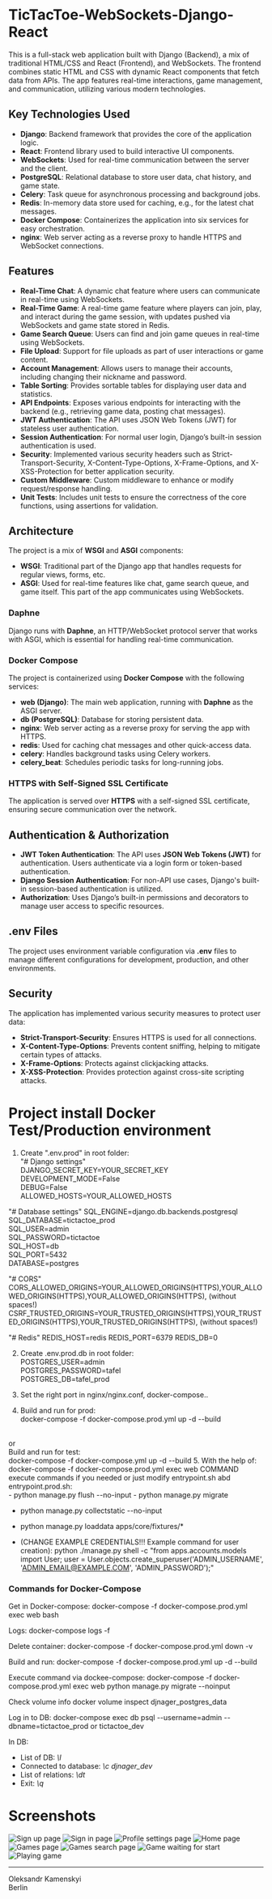 # TicTacToe-WebSockets-Django-React

This is a full-stack web application built with Django (Backend), a mix of traditional HTML/CSS and React (Frontend), and WebSockets. The frontend combines static HTML and CSS with dynamic React components that fetch data from APIs. The app features real-time interactions, game management, and communication, utilizing various modern technologies.
## Key Technologies Used

- **Django**: Backend framework that provides the core of the application logic.
- **React**: Frontend library used to build interactive UI components.
- **WebSockets**: Used for real-time communication between the server and the client.
- **PostgreSQL**: Relational database to store user data, chat history, and game state.
- **Celery**: Task queue for asynchronous processing and background jobs.
- **Redis**: In-memory data store used for caching, e.g., for the latest chat messages.
- **Docker Compose**: Containerizes the application into six services for easy orchestration.
- **nginx**: Web server acting as a reverse proxy to handle HTTPS and WebSocket connections.

## Features

- **Real-Time Chat**: A dynamic chat feature where users can communicate in real-time using WebSockets.
- **Real-Time Game**: A real-time game feature where players can join, play, and interact during the game session, with updates pushed via WebSockets and game state stored in Redis.
- **Game Search Queue**: Users can find and join game queues in real-time using WebSockets.
- **File Upload**: Support for file uploads as part of user interactions or game content.
- **Account Management**: Allows users to manage their accounts, including changing their nickname and password.
- **Table Sorting**: Provides sortable tables for displaying user data and statistics.
- **API Endpoints**: Exposes various endpoints for interacting with the backend (e.g., retrieving game data, posting chat messages).
- **JWT Authentication**: The API uses JSON Web Tokens (JWT) for stateless user authentication.
- **Session Authentication**: For normal user login, Django’s built-in session authentication is used.
- **Security**: Implemented various security headers such as Strict-Transport-Security, X-Content-Type-Options, X-Frame-Options, and X-XSS-Protection for better application security.
- **Custom Middleware**: Custom middleware to enhance or modify request/response handling.
- **Unit Tests**: Includes unit tests to ensure the correctness of the core functions, using assertions for validation.

## Architecture

The project is a mix of **WSGI** and **ASGI** components:

- **WSGI**: Traditional part of the Django app that handles requests for regular views, forms, etc.
- **ASGI**: Used for real-time features like chat, game search queue, and game itself. This part of the app communicates using WebSockets.

### Daphne

Django runs with **Daphne**, an HTTP/WebSocket protocol server that works with ASGI, which is essential for handling real-time communication.

### Docker Compose

The project is containerized using **Docker Compose** with the following services:

- **web (Django)**: The main web application, running with **Daphne** as the ASGI server.
- **db (PostgreSQL)**: Database for storing persistent data.
- **nginx**: Web server acting as a reverse proxy for serving the app with HTTPS.
- **redis**: Used for caching chat messages and other quick-access data.
- **celery**: Handles background tasks using Celery workers.
- **celery_beat**: Schedules periodic tasks for long-running jobs.

### HTTPS with Self-Signed SSL Certificate

The application is served over **HTTPS** with a self-signed SSL certificate, ensuring secure communication over the network.

## Authentication & Authorization

- **JWT Token Authentication**: The API uses **JSON Web Tokens (JWT)** for authentication. Users authenticate via a login form or token-based authentication.
- **Django Session Authentication**: For non-API use cases, Django's built-in session-based authentication is utilized.
- **Authorization**: Uses Django’s built-in permissions and decorators to manage user access to specific resources.

## .env Files

The project uses environment variable configuration via **.env** files to manage different configurations for development, production, and other environments.

## Security

The application has implemented various security measures to protect user data:

- **Strict-Transport-Security**: Ensures HTTPS is used for all connections.
- **X-Content-Type-Options**: Prevents content sniffing, helping to mitigate certain types of attacks.
- **X-Frame-Options**: Protects against clickjacking attacks.
- **X-XSS-Protection**: Provides protection against cross-site scripting attacks.


# Project install Docker Test/Production environment
1. Create ".env.prod" in root folder: </br>
"# Django settings" </br>
DJANGO_SECRET_KEY=YOUR_SECRET_KEY </br>
DEVELOPMENT_MODE=False </br>
DEBUG=False </br>
ALLOWED_HOSTS=YOUR_ALLOWED_HOSTS </br>
 
"# Database settings"
SQL_ENGINE=django.db.backends.postgresql </br>
SQL_DATABASE=tictactoe_prod </br>
SQL_USER=admin </br>
SQL_PASSWORD=tictactoe </br>
SQL_HOST=db </br>
SQL_PORT=5432 </br>
DATABASE=postgres </br>

"# CORS" </br>
CORS_ALLOWED_ORIGINS=YOUR_ALLOWED_ORIGINS(HTTPS),YOUR_ALLOWED_ORIGINS(HTTPS),YOUR_ALLOWED_ORIGINS(HTTPS), (without spaces!) </br>
CSRF_TRUSTED_ORIGINS=YOUR_TRUSTED_ORIGINS(HTTPS),YOUR_TRUSTED_ORIGINS(HTTPS),YOUR_TRUSTED_ORIGINS(HTTPS), (without spaces!) </br>

"# Redis"
REDIS_HOST=redis
REDIS_PORT=6379
REDIS_DB=0

2. Create .env.prod.db in root folder: </br>
POSTGRES_USER=admin </br>
POSTGRES_PASSWORD=tafel </br>
POSTGRES_DB=tafel_prod </br>

3. Set the right port in nginx/nginx.conf, docker-compose..

4. Build and run for prod: <br>
docker-compose -f docker-compose.prod.yml up -d --build
<br>
or <br>
Build and run for test: <br>
docker-compose -f docker-compose.yml up -d --build
5. With the help of: </br>
docker-compose -f docker-compose.prod.yml exec web COMMAND 
execute commands if you needed or just modify entrypoint.sh abd entrypoint.prod.sh: </br>
- python manage.py flush --no-input
- python manage.py migrate

- python manage.py collectstatic --no-input

- python manage.py loaddata apps/core/fixtures/*
- (CHANGE EXAMPLE CREDENTIALS!!! Example command for user creation): python ./manage.py shell -c "from apps.accounts.models import User; user = User.objects.create_superuser('ADMIN_USERNAME', 'ADMIN_EMAIL@EXAMPLE.COM', 'ADMIN_PASSWORD');"


### Commands for Docker-Compose
Get in Docker-compose:
docker-compose -f docker-compose.prod.yml exec web bash

Logs:
docker-compose logs -f

Delete container:
docker-compose -f docker-compose.prod.yml down -v

Build and run:
docker-compose -f docker-compose.prod.yml up -d --build

Execute command via dockee-compose:
docker-compose -f docker-compose.prod.yml exec web python manage.py migrate --noinput

Check volume info
docker volume inspect djnager_postgres_data

Log in to DB:
docker-compose exec db psql --username=admin --dbname=tictactoe_prod or tictactoe_dev

In DB:
- List of DB: *\l*
- Connected to database: *\c djnager_dev*
- List of relations: *\dt*
- Exit: *\q*

# Screenshots

![Sign up page](screenshots/1.png)
![Sign in page](screenshots/2.png)
![Profile settings page](screenshots/3.png)
![Home page](screenshots/4.png)
![Games page](screenshots/5.png)
![Games search page](screenshots/6.png)
![Game waiting for start](screenshots/7.png)
![Playing game](screenshots/8.png)

---
Oleksandr Kamenskyi </br>
Berlin
